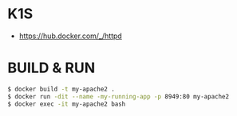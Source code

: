 # K1S
- https://hub.docker.com/_/httpd

# BUILD & RUN
```bash
$ docker build -t my-apache2 .
$ docker run -dit --name -my-running-app -p 8949:80 my-apache2
$ docker exec -it my-apache2 bash
